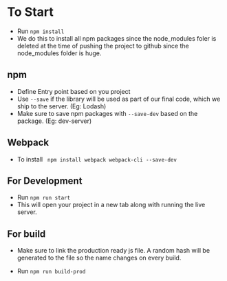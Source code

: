# To Start

- Run ```npm install```
- We do this to install all npm packages since the node_modules foler is deleted at the time of pushing the project to github since the node_modules folder is huge.

## npm

- Define Entry point based on you project
-  Use ```--save``` if the library will be used as part of our final code, which we ship to the server. (Eg: Lodash)
- Make sure to save npm packages with ``` --save-dev ``` based on the package. (Eg: dev-server)

## Webpack

- To install ``` npm install webpack webpack-cli --save-dev```

## For Development

- Run ``` npm run start ```
- This will open your project in a new tab along with running the live server.


## For build

- Make sure to link the production ready js file. A random hash will be generated to the file so the name changes on every build.

- Run ``` npm run build-prod ```

